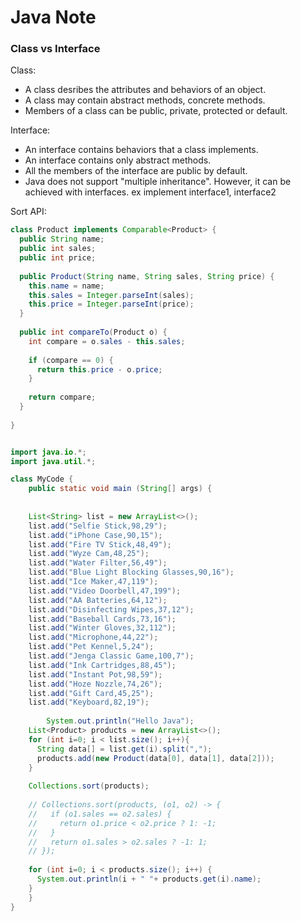 # Java Note

### Class vs Interface

Class:
- A class desribes the attributes and behaviors of an object.
- A class may contain abstract methods, concrete methods.
- Members of a class can be public, private, protected or default.

Interface:
- An interface contains behaviors that a class implements.
- An interface contains only abstract methods.
- All the members of the interface are public by default.
- Java does not support "multiple inheritance". However, it can be achieved with interfaces. ex implement interface1, interface2


Sort API:

```java
class Product implements Comparable<Product> {
  public String name;
  public int sales;
  public int price;
  
  public Product(String name, String sales, String price) {
    this.name = name;
    this.sales = Integer.parseInt(sales);
    this.price = Integer.parseInt(price);
  }
  
  public int compareTo(Product o) {
    int compare = o.sales - this.sales;
    
    if (compare == 0) {
      return this.price - o.price;
    }
    
    return compare;
  }
  
}


import java.io.*;
import java.util.*;

class MyCode {
	public static void main (String[] args) {
  
    
    List<String> list = new ArrayList<>();
    list.add("Selfie Stick,98,29");
    list.add("iPhone Case,90,15");
    list.add("Fire TV Stick,48,49");
    list.add("Wyze Cam,48,25");
    list.add("Water Filter,56,49");
    list.add("Blue Light Blocking Glasses,90,16");
    list.add("Ice Maker,47,119");
    list.add("Video Doorbell,47,199");
    list.add("AA Batteries,64,12");
    list.add("Disinfecting Wipes,37,12");
    list.add("Baseball Cards,73,16");
    list.add("Winter Gloves,32,112");
    list.add("Microphone,44,22");
    list.add("Pet Kennel,5,24");
    list.add("Jenga Classic Game,100,7");
    list.add("Ink Cartridges,88,45");
    list.add("Instant Pot,98,59");
    list.add("Hoze Nozzle,74,26");
    list.add("Gift Card,45,25");
    list.add("Keyboard,82,19");
        
		System.out.println("Hello Java");
    List<Product> products = new ArrayList<>();
    for (int i=0; i < list.size(); i++){
      String data[] = list.get(i).split(",");
      products.add(new Product(data[0], data[1], data[2]));
    }        
    
    Collections.sort(products);
  
    // Collections.sort(products, (o1, o2) -> {
    //   if (o1.sales == o2.sales) {
    //     return o1.price < o2.price ? 1: -1;
    //   }
    //   return o1.sales > o2.sales ? -1: 1;
    // });
    
    for (int i=0; i < products.size(); i++) {
      System.out.println(i + " "+ products.get(i).name);
    }
	}
}
```
